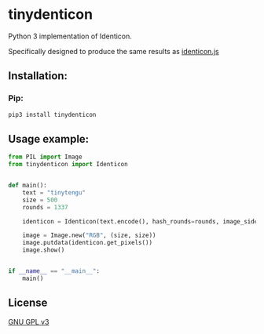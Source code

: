 # tinydenticon

Python 3 implementation of Identicon.

Specifically designed to produce the same results as [identicon.js](https://github.com/stewartlord/identicon.js)

## Installation:
### Pip:
```sh
pip3 install tinydenticon
```

## Usage example:
```python
from PIL import Image
from tinydenticon import Identicon


def main():
    text = "tinytengu"
    size = 500
    rounds = 1337

    identicon = Identicon(text.encode(), hash_rounds=rounds, image_side=size)

    image = Image.new("RGB", (size, size))
    image.putdata(identicon.get_pixels())
    image.show()


if __name__ == "__main__":
    main()

```

## License
[GNU GPL v3](https://www.gnu.org/licenses/gpl-3.0.html)
